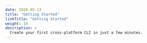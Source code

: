 ```yaml
---
date: 2020-05-13
title: "Getting Started"
linkTitle: "Getting Started"
weight: 10
description: >
  Create your first cross-platform CLI in just a few minutes.
---
```





